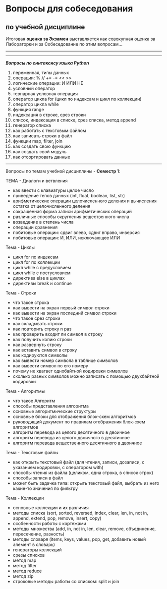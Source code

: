 # Вопросы для собеседования  

## по учебной дисциплине  

Итоговая **оценка за Экзамен** выставляется как совокупная оценка за Лабораторки и за Собеседование по этим вопросам...  

---  
---  

***Вопросы по синтаксису языка Python***  

1) переменная, типы данных  
2) операции:  %  //  +=  -=  <<  >>  
3) логические операции:  И  ИЛИ  НЕ  
4) условный оператор  
5) тернарная условная операция  
6) оператор цикла for (цикл по индексам и цикл по коллекции)  
7) оператор цикла while  
8) функция range  
9) индексация в строке, срез строки  
10) список, индексация в списке, срез списка, метод append  
11) генератор списка  
12) как работать с текстовым файлом  
13) как записать строки в файл  
14) функции map, filter, join  
15) как создать свою функцию  
16) как создать свой модуль  
17) как отсортировать данные  

---  

Вопросы по темам учебной дисциплины - **Семестр 1**:  

ТЕМА - Диалоги и ветвления  

- как ввести с клавиатуры целое число
- приведение тепов данных (int, float, boolean, list, str)
- арифметические операции целочисленного деления и вычисления остатка от целочисленного деления
- сокращённая форма записи арифметических операций
- различные способы округления вещественного числа
- возведение в степень числа
- операции сравнения
- побитовые операции: сдвиг влево, сдвиг вправо, инверсия
- побитовые операции: И, ИЛИ, исключающее ИЛИ

Тема - Циклы  

- цикл for по индексам
- цикл for по коллекции
- цикл while с предусловием
- цикл while с постусловием
- директива else в циклах
- директивы break и continue

Тема - Строки  

- что такое строка
- как вывести на экран первый символ строки
- как вывести на экран последний символ строки
- что такое срез строки
- как складывать строки
- как повторить строку n раз
- как проверить входит ли символ в строку
- как получить копию строки
- как развернуть строку
- как вставить символ в строку
- как кодируются символы
- как вывести номер символа в таблице символов
- как вывести символ по его номеру
- почему не хватает однобайтной кодировки символов
- сколько разных символов можно записать с помощью двухбайтной кодировки

Тема - Алгоритмы  

- что такое Алгоритм
- способы представления алгоритма
- основные алгоритмические структуры
- основные блоки для отображения блок-схем алгоритмов
- руководящий документ по правилам отображения блок-схем алгоритмов
- алгоритм перевода из целого десятичного в двоичное
- алгоритм перевода из целого двоичного в десятичное
- алгоритм перевода вещественного десятичного в двоичное

Тема - Текстовые файлы  

- как открыть текстовый файл (для чтения, записи, дозаписи, с указанием кодировки, с оператором with)
- способы чтения из файла (целиком, одна строка, в список строк)
- способы записи в файл
- может быть задачка типа: открыть текстовый файл, выбрать из него какие-то значения по фильтру

Тема - Коллекции  

- основные коллекции и их различия
- методы списка (sort, sorted, reversed, index, clear, len, in, not in, append, extend, pop, remove, insert, copy)
- особенности работы с кортежами
- методы множества (add, in, not in, len, clear, remove, объединение, пересечение, разность)
- методы словаря (items, keys, values, pop, get, добавить новый элемент в словарь)
- генераторы коллекций  
- срезы списков  
- метод map  
- метод filter
- метод reduce  
- метод zip  
- строковые методы работы со списком: split и join

```txt

```

